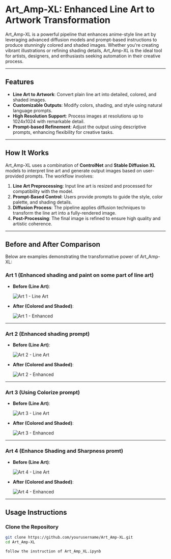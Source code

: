 # **Art_Amp-XL: Enhanced Line Art to Artwork Transformation**

Art_Amp-XL is a powerful pipeline that enhances anime-style line art by leveraging advanced diffusion models and prompt-based instructions to produce stunningly colored and shaded images. Whether you're creating vibrant illustrations or refining shading details, Art_Amp-XL is the ideal tool for artists, designers, and enthusiasts seeking automation in their creative process.

---

## **Features**
- **Line Art to Artwork**: Convert plain line art into detailed, colored, and shaded images.
- **Customizable Outputs**: Modify colors, shading, and style using natural language prompts.
- **High Resolution Support**: Process images at resolutions up to 1024x1024 with remarkable detail.
- **Prompt-based Refinement**: Adjust the output using descriptive prompts, enhancing flexibility for creative tasks.

---

## **How It Works**
Art_Amp-XL uses a combination of **ControlNet** and **Stable Diffusion XL** models to interpret line art and generate output images based on user-provided prompts. The workflow involves:
1. **Line Art Preprocessing**: Input line art is resized and processed for compatibility with the model.
2. **Prompt-Based Control**: Users provide prompts to guide the style, color palette, and shading details.
3. **Diffusion Process**: The pipeline applies diffusion techniques to transform the line art into a fully-rendered image.
4. **Post-Processing**: The final image is refined to ensure high quality and artistic coherence.

---

## **Before and After Comparison**

Below are examples demonstrating the transformative power of Art_Amp-XL:

### **Art 1 (Enhanced shading and paint on some part of line art)**
- **Before (Line Art)**:
  
  ![Art 1 - Line Art](./art1.png)

- **After (Colored and Shaded)**:
  
  ![Art 1 - Enhanced](./art1_colored.png)

---

### **Art 2 (Enhanced shading prompt)**
- **Before (Line Art)**:
  
  ![Art 2 - Line Art](./art2.png)

- **After (Colored and Shaded)**:
  
  ![Art 2 - Enhanced](./art2_colored.png)

---

### **Art 3 (Using Colorize prompt)**
- **Before (Line Art)**:
  
  ![Art 3 - Line Art](./art3.png)

- **After (Colored and Shaded)**:
  
  ![Art 3 - Enhanced](./art3_colored.png)

---

### **Art 4 (Enhance Shading and Sharpness promt)**
- **Before (Line Art)**:
  
  ![Art 4 - Line Art](./art4.png)

- **After (Colored and Shaded)**:
  
  ![Art 4 - Enhanced](./art4_colored.png)

---

## **Usage Instructions**

### **Clone the Repository**
```bash
git clone https://github.com/yourusername/Art_Amp-XL.git
cd Art_Amp-XL

follow the instruction of Art_Amp_XL.ipynb
